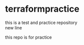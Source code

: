 # terraformpractice
this is a test and practice repository
<br>
new line

this repo is for practice 
